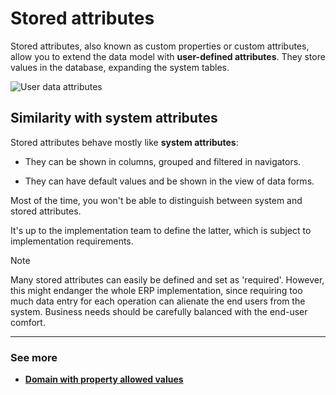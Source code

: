 # Stored attributes

Stored attributes, also known as custom properties or custom attributes, allow you to extend the data model with **user-defined attributes**. They store values in the database, expanding the system tables.

![User data attributes](user-data-attributes.png)

## Similarity with system attributes

Stored attributes behave mostly like **system attributes**:

- They can be shown in columns, grouped and filtered in navigators.

- They can have default values and be shown in the view of data forms.

Most of the time, you won't be able to distinguish between system and stored attributes. 

It's up to the implementation team to define the latter, which is subject to implementation requirements.

> [!NOTE]
> 
> Many stored attributes can easily be defined and set as 'required'. 
> However, this might endanger the whole ERP implementation, since requiring too much data entry for each operation can alienate the end users from the system.
> Business needs should be carefully balanced with the end-user comfort.

----------
### See more

- **[Domain with property allowed values](https://docs.erp.net/tech/advanced/stored-attributes/domain-with-property-allowed-values.html)**
